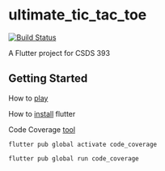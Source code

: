 # ultimate_tic_tac_toe
<a href="https://github.com/InvincibleRMC/Ultimate-Tic-Tac-Toe/actions"><img src="https://github.com/InvincibleRMC/Ultimate-Tic-Tac-Toe/workflows/test-my-app/badge.svg" alt="Build Status"></a>

A Flutter project for CSDS 393

## Getting Started

How to [play](https://en.wikipedia.org/wiki/Ultimate_tic-tac-toe)

How to [install](https://docs.flutter.dev/get-started/install/windows) flutter

Code Coverage [tool](https://pub.dev/packages/code_coverage)

```flutter pub global activate code_coverage``` 

```flutter pub global run code_coverage```

